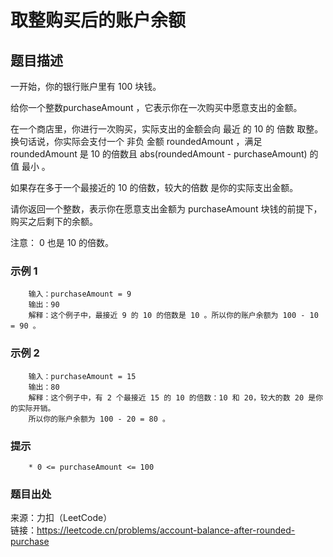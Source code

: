 # 取整购买后的账户余额

## 题目描述

一开始，你的银行账户里有 100 块钱。

给你一个整数purchaseAmount ，它表示你在一次购买中愿意支出的金额。

在一个商店里，你进行一次购买，实际支出的金额会向 最近 的 10 的 倍数 取整。换句话说，你实际会支付一个 非负 金额 roundedAmount ，满足 roundedAmount 是 10 的倍数且 abs(roundedAmount - purchaseAmount) 的值 最小 。

如果存在多于一个最接近的 10 的倍数，较大的倍数 是你的实际支出金额。

请你返回一个整数，表示你在愿意支出金额为 purchaseAmount 块钱的前提下，购买之后剩下的余额。

注意： 0 也是 10 的倍数。

### 示例 1

```text
    输入：purchaseAmount = 9
    输出：90
    解释：这个例子中，最接近 9 的 10 的倍数是 10 。所以你的账户余额为 100 - 10 = 90 。
```

### 示例 2

```text
    输入：purchaseAmount = 15
    输出：80
    解释：这个例子中，有 2 个最接近 15 的 10 的倍数：10 和 20，较大的数 20 是你的实际开销。
    所以你的账户余额为 100 - 20 = 80 。
```

### 提示

```text
    * 0 <= purchaseAmount <= 100
```

### 题目出处

来源：力扣（LeetCode）  
链接：<https://leetcode.cn/problems/account-balance-after-rounded-purchase>

